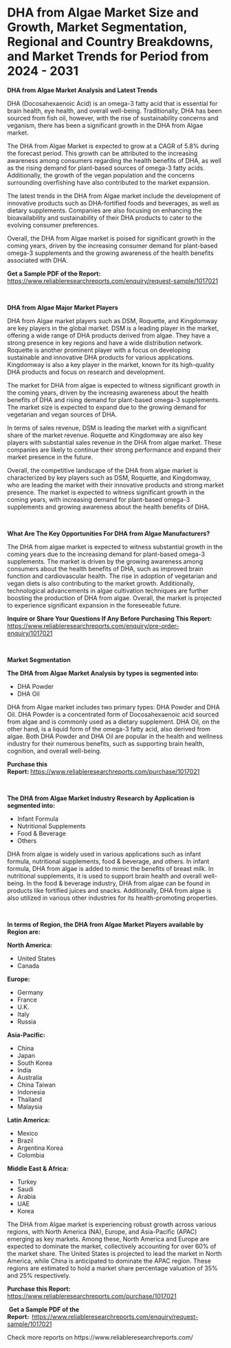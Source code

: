 <p><h1>DHA from Algae Market Size and Growth, Market Segmentation, Regional and Country Breakdowns, and Market Trends for Period from 2024 -  2031</h1></p><p><strong>DHA from Algae Market Analysis and Latest Trends</strong></p>
<p><p>DHA (Docosahexaenoic Acid) is an omega-3 fatty acid that is essential for brain health, eye health, and overall well-being. Traditionally, DHA has been sourced from fish oil, however, with the rise of sustainability concerns and veganism, there has been a significant growth in the DHA from Algae market.</p><p>The DHA from Algae Market is expected to grow at a CAGR of 5.8% during the forecast period. This growth can be attributed to the increasing awareness among consumers regarding the health benefits of DHA, as well as the rising demand for plant-based sources of omega-3 fatty acids. Additionally, the growth of the vegan population and the concerns surrounding overfishing have also contributed to the market expansion.</p><p>The latest trends in the DHA from Algae market include the development of innovative products such as DHA-fortified foods and beverages, as well as dietary supplements. Companies are also focusing on enhancing the bioavailability and sustainability of their DHA products to cater to the evolving consumer preferences.</p><p>Overall, the DHA from Algae market is poised for significant growth in the coming years, driven by the increasing consumer demand for plant-based omega-3 supplements and the growing awareness of the health benefits associated with DHA.</p></p>
<p><strong>Get a Sample PDF of the Report:&nbsp;</strong> <a href="https://www.reliableresearchreports.com/enquiry/request-sample/1017021">https://www.reliableresearchreports.com/enquiry/request-sample/1017021</a></p>
<p>&nbsp;</p>
<p><strong>DHA from Algae Major Market Players</strong></p>
<p><p>DHA from Algae market players such as DSM, Roquette, and Kingdomway are key players in the global market. DSM is a leading player in the market, offering a wide range of DHA products derived from algae. They have a strong presence in key regions and have a wide distribution network. Roquette is another prominent player with a focus on developing sustainable and innovative DHA products for various applications. Kingdomway is also a key player in the market, known for its high-quality DHA products and focus on research and development.</p><p>The market for DHA from algae is expected to witness significant growth in the coming years, driven by the increasing awareness about the health benefits of DHA and rising demand for plant-based omega-3 supplements. The market size is expected to expand due to the growing demand for vegetarian and vegan sources of DHA.</p><p>In terms of sales revenue, DSM is leading the market with a significant share of the market revenue. Roquette and Kingdomway are also key players with substantial sales revenue in the DHA from algae market. These companies are likely to continue their strong performance and expand their market presence in the future.</p><p>Overall, the competitive landscape of the DHA from algae market is characterized by key players such as DSM, Roquette, and Kingdomway, who are leading the market with their innovative products and strong market presence. The market is expected to witness significant growth in the coming years, with increasing demand for plant-based omega-3 supplements and growing awareness about the health benefits of DHA.</p></p>
<p>&nbsp;</p>
<p><strong>What Are The Key Opportunities For DHA from Algae Manufacturers?</strong></p>
<p><p>The DHA from algae market is expected to witness substantial growth in the coming years due to the increasing demand for plant-based omega-3 supplements. The market is driven by the growing awareness among consumers about the health benefits of DHA, such as improved brain function and cardiovascular health. The rise in adoption of vegetarian and vegan diets is also contributing to the market growth. Additionally, technological advancements in algae cultivation techniques are further boosting the production of DHA from algae. Overall, the market is projected to experience significant expansion in the foreseeable future.</p></p>
<p><strong>Inquire or Share Your Questions If Any Before Purchasing This Report:</strong> <a href="https://www.reliableresearchreports.com/enquiry/pre-order-enquiry/1017021">https://www.reliableresearchreports.com/enquiry/pre-order-enquiry/1017021</a></p>
<p>&nbsp;</p>
<p><strong>Market Segmentation</strong></p>
<p><strong>The DHA from Algae Market Analysis by types is segmented into:</strong></p>
<p><ul><li>DHA Powder</li><li>DHA Oil</li></ul></p>
<p><p>DHA from Algae market includes two primary types: DHA Powder and DHA Oil. DHA Powder is a concentrated form of Docosahexaenoic acid sourced from algae and is commonly used as a dietary supplement. DHA Oil, on the other hand, is a liquid form of the omega-3 fatty acid, also derived from algae. Both DHA Powder and DHA Oil are popular in the health and wellness industry for their numerous benefits, such as supporting brain health, cognition, and overall well-being.</p></p>
<p><strong>Purchase this Report:&nbsp;</strong><a href="https://www.reliableresearchreports.com/purchase/1017021">https://www.reliableresearchreports.com/purchase/1017021</a></p>
<p>&nbsp;</p>
<p><strong>The DHA from Algae Market Industry Research by Application is segmented into:</strong></p>
<p><ul><li>Infant Formula</li><li>Nutritional Supplements</li><li>Food & Beverage</li><li>Others</li></ul></p>
<p><p>DHA from algae is widely used in various applications such as infant formula, nutritional supplements, food & beverage, and others. In infant formula, DHA from algae is added to mimic the benefits of breast milk. In nutritional supplements, it is used to support brain health and overall well-being. In the food & beverage industry, DHA from algae can be found in products like fortified juices and snacks. Additionally, DHA from algae is also utilized in various other industries for its health-promoting properties.</p></p>
<p>&nbsp;</p>
<p><strong>In terms of Region, the DHA from Algae Market Players available by Region are:</strong></p>
<p>
    <p> <strong> North America: </strong>
        <ul>
            <li>United States</li>
            <li>Canada</li>
        </ul>
        </p> 
    <p> <strong> Europe: </strong>
        <ul>
            <li>Germany</li>
            <li>France</li>
            <li>U.K.</li>
            <li>Italy</li>
            <li>Russia</li>
        </ul>
        </p> 
    <p> <strong> Asia-Pacific: </strong>
        <ul>
            <li>China</li>
            <li>Japan</li>
            <li>South Korea</li>
            <li>India</li>
            <li>Australia</li>
            <li>China Taiwan</li>
            <li>Indonesia</li>
            <li>Thailand</li>
            <li>Malaysia</li>
        </ul>
        </p> 
    <p> <strong> Latin America: </strong>
        <ul>
            <li>Mexico</li>
            <li>Brazil</li>
            <li>Argentina Korea</li>
            <li>Colombia</li>
        </ul>
        </p> 
    <p> <strong> Middle East & Africa: </strong>
        <ul>
            <li>Turkey</li>
            <li>Saudi</li>
            <li>Arabia</li>
            <li>UAE</li>
            <li>Korea</li>
        </ul>
    </p>
    </p>
<p><p>The DHA from Algae market is experiencing robust growth across various regions, with North America (NA), Europe, and Asia-Pacific (APAC) emerging as key markets. Among these, North America and Europe are expected to dominate the market, collectively accounting for over 60% of the market share. The United States is projected to lead the market in North America, while China is anticipated to dominate the APAC region. These regions are estimated to hold a market share percentage valuation of 35% and 25% respectively.</p></p>
<p><strong>Purchase this Report: </strong><a href="https://www.reliableresearchreports.com/purchase/1017021">https://www.reliableresearchreports.com/purchase/1017021</a></p>
<p>&nbsp;<strong>Get a Sample PDF of the Report:&nbsp;&nbsp;</strong><a href="https://www.reliableresearchreports.com/enquiry/request-sample/1017021">https://www.reliableresearchreports.com/enquiry/request-sample/1017021</a></p>
<p><strong></strong></p>
<p>Check more reports on https://www.reliableresearchreports.com/</p>